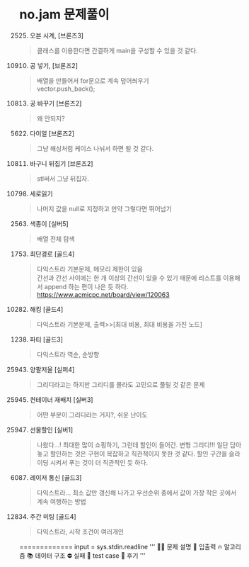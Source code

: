 no.jam 문제풀이
===========
2525. 오븐 시계, [브론즈3]  
>클래스를 이용한다면 간결하게 main을 구성할 수 있을 것 같다.  
10910. 공 넣기, [브론즈2]
>배열을 만들어서 for문으로 계속 덮어씌우기   
vector.push_back();
10813. 공 바꾸기 [브론즈2]   
>왜 안되지?
5622. 다이얼 [브론즈2]   
>그냥 해싱처럼 케이스 나눠서 하면 될 것 같다.
10811. 바구니 뒤집기 [브론즈2]
>stl써서 그냥 뒤집자.
10798. 세로읽기
>나머지 값을 null로 지정하고 만약 그렇다면 뛰어넘기
2563. 색종이 [실버5]
>배열 전체 탐색
1753. 최단경로 [골드4]
>다익스트라 기본문제, 메모리 제한이 있음   
간선과 간선 사이에는 한 개 이상의 간선이 있을 수 있기 때문에 리스트를 이용해서 append 하는 편이 나은 듯 하다.
https://www.acmicpc.net/board/view/120063
10282. 해킹 [골드4]
>다익스트라 기본문제, 출력>>[최대 비용, 최대 비용을 가진 노드]
1238. 파티 [골드3]
>다익스트라 역순, 순방향
25943. 양팔저울 [실퍼4]
>그리디라고는 하지만 그리디를 몰라도 고민으로 풀릴 것 같은 문제
25945. 컨테이너 재배치 [실버3]
>어떤 부분이 그리디라는 거지?, 쉬운 난이도
25947. 선물할인 [실버1]
>나왔다...! 최대한 많이 쇼핑하기, 그런데 할인이 들어간. 변형 그리디!!!
일단 담아놓고 할인하는 것은 구현이 복잡하고 직관적이지 못한 것 같다. 할인 구간을 슬라이딩 시켜서 푸는 것이 더 직관적인 듯 하다.
6087. 레이저 통신 [골드3]
>다익스트라... 최소 값만 갱신해 나가고 우선순위 중에서 값이 가장 작은 곳에서 계속 여행하는 방법
12834. 주간 미팅 [골드4]
>다익스트라, 시작 조건이 여러개인

=============
input = sys.stdin.readline
'''
💁‍♂️ 문제 설명
🎯 입출력
🔥 알고리즘
📚 데이터 구조
⛔️ 실패
🎲 test case
📝 후기
'''